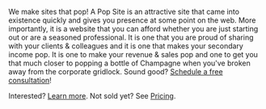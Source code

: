 
We make sites that pop! A Pop Site is an attractive site that came into existence quickly and gives you presence at some point on the web. More importantly, it is a website that you can afford whether you are just starting out or are a seasoned professional. It is one that you are proud of sharing with your clients & colleagues and it is one that makes your secondary income pop. It is one to make your revenue & sales pop and one to get you that much closer to popping a bottle of Champagne when you've broken away from the corporate gridlock. Sound good? <a href="#/contact">Schedule a free consultation</a>!

Interested? <a href="#/about">Learn more</a>. Not sold yet? See <a href="#/pricing">Pricing</a>.
